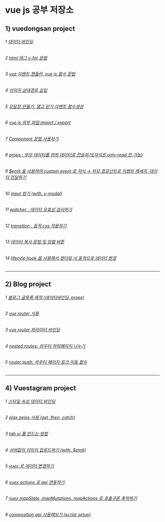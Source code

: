 # vue js 공부 저장소
## 1) vuedongsan project

###### 1 [데이터 바인딩](https://github.com/thalals/vue_lab/commit/18bdf9a9cd058cea56c59a6ee3ef2947b32b2d7c)  
###### 2 [html 태그 v-for 문법](https://github.com/thalals/vue_lab/commit/8a71c8ca33ee77d12299b64b2a8261760fc63287)  
###### 3 [vue 이벤트 핸들러, vue js 함수 문법](https://github.com/thalals/vue_lab/commit/2de2e95d22c35bbdd9b16f40e6fb15b19f184897)  
###### 4 [이미지 상대경로 삽입](https://github.com/thalals/vue_lab/commit/23fce2eca95a4001609691a12a468d8c2fe20e93)  
###### 5 [모달창 만들기, 열고 닫기 이벤트 함수생성](https://github.com/thalals/vue_lab/commit/04772ff66c6a612288ef0b8c29b0863f5751da1f)  
###### 6 [vue.js 외부 파일 import / export](https://github.com/thalals/vue_lab/commit/9e10bcb6dda15d26e16d475822c6489796e69d8d)  
###### 7 [Component 문법 사용하기](https://github.com/thalals/vue_lab/commit/469518de20a0b83d486d86ef227666183ed4d697)  
###### 8 [props : 부모 데이터를 하위 데이터로 전송하기(자식은 only-read 만 가능)](https://github.com/thalals/vue_lab/commit/8c98a618110073e747d181c258aa27c3aab10bb6)  
###### 9 [$emit 을 사용하여 custom event 로 자식 → 부모 컴포넌트로 이벤트 메세지, 데이터 전달하기](https://github.com/thalals/vue_lab/commit/bd54b641c4ff1c42fd40db9c9e93ef7bd96ff238)  
###### 10 [input 받기 (with. v-modal)](https://github.com/thalals/vue_lab/commit/3678d11b37cb7e91b58c0e3360bbd0cbd0298f29)  
###### 11 [watcher : 데이터 유효성 검사하기](https://github.com/thalals/vue_lab/commit/5580741dfa2493d39e9b153c42d1a2de8760ef8b)  
###### 12 [transition : 동적 css 적용하기](https://github.com/thalals/vue_lab/commit/67379fb4122ba019b976b93d25a1d7a7fac8f783)  
###### 13 [데이터 복사 문법 및 정렬 버튼](https://github.com/thalals/vue_lab/commit/bd71fd46bea1ed5ce3ba60b622cac319d5d91789)  
###### 14 [lifecyle hook 을 사용해서 렌더링 시 동적으로 데이터 변경](https://github.com/thalals/vue_lab/commit/126bd5df68a53c4c24979da4bb66b9707de9bdee)  

---

## 2) Blog project

###### 1 [블로그 글목록 제작 (데이터바인딩, props)](https://github.com/thalals/vue_lab/commit/bf2ca5e6c81f6ab5b9bbcc44612413dff517e845)  
###### 2 [vue router 사용](https://github.com/thalals/vue_lab/commit/fff6a183eb63104c32aa26d4a250296bafc71233)  
###### 3 [vue router 파라미터 바인딩](https://github.com/thalals/vue_lab/commit/3505302b3140dc129c6a3392b405e230bd986c04)  
###### 4 [nested routes: 라우터 하위페이지 나누기](https://github.com/thalals/vue_lab/commit/bf1c03b91a87c4fa03392a607c5cc5e8c542e59a)  
###### 5 [router push: 라우터 페이지 링크 이동 함수](https://github.com/thalals/vue_lab/commit/9eceb3654a601d08e06545308f06cf30c684a9f6)  

---

## 4) Vuestagram project

###### 1 [스타일 속성 데이터 바인딩](https://github.com/thalals/vue_lab/commit/3bf93d421d17bfc309adc64f094aaaf55cdde333) 
###### 2 [ajax axios 사용 (get, then, catch)](https://github.com/thalals/vue_lab/commit/4f48f02d44bafec1664316e2173665c62a3a8535) 
###### 3 [tab ui 를 만드는 방법](https://github.com/thalals/vue_lab/commit/83808462391fef473fbb6d72ef5679a553b6c0b5) 
###### 4 [서버없이 이미지 업로드하기 (with. $emit)](https://github.com/thalals/vue_lab/commit/7025e6c85a90e80d73d83c9468c3528d068c0290) 
###### 5 [vuex 로 데이터 변경하기](https://github.com/thalals/vue_lab/commit/338081e0b56f92d6c196b716df3d6e181c60335e) 
###### 6 [vuex actions 로 api 연동하기](https://github.com/thalals/vue_lab/commit/7cb9489700130007abc96d97ab6e7527ca2462fb) 
###### 7 [vuex mapState, mapMutations, mapActions 로 호출구문 축약하기](https://github.com/thalals/vue_lab/commit/565d19565367f8432b4f083667f89b94b5a9f749) 
###### 8 [composition api 사용해보기 (script setup)](https://github.com/thalals/vue_lab/commit/c80d8629fa0abe0357a84f25986fe7d12ef0d1b7) 
